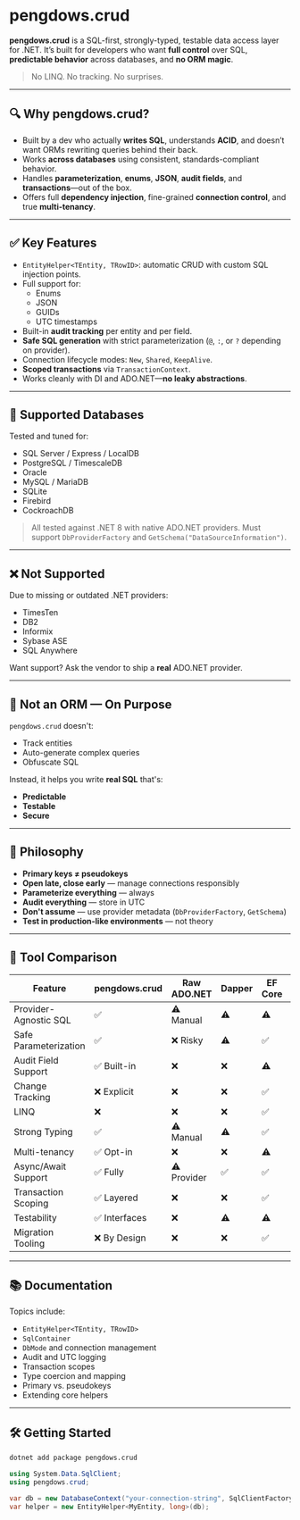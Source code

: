 # pengdows.crud

**pengdows.crud** is a SQL-first, strongly-typed, testable data access layer for .NET. It’s built for developers who
want **full control** over SQL, **predictable behavior** across databases, and **no ORM magic**.

> No LINQ. No tracking. No surprises.

---

## 🔍 Why pengdows.crud?

- Built by a dev who actually **writes SQL**, understands **ACID**, and doesn’t want ORMs rewriting queries behind their
  back.
- Works **across databases** using consistent, standards-compliant behavior.
- Handles **parameterization**, **enums**, **JSON**, **audit fields**, and **transactions**—out of the box.
- Offers full **dependency injection**, fine-grained **connection control**, and true **multi-tenancy**.

---

## ✅ Key Features

- `EntityHelper<TEntity, TRowID>`: automatic CRUD with custom SQL injection points.
- Full support for:
    - Enums
    - JSON
    - GUIDs
    - UTC timestamps
- Built-in **audit tracking** per entity and per field.
- **Safe SQL generation** with strict parameterization (`@`, `:`, or `?` depending on provider).
- Connection lifecycle modes: `New`, `Shared`, `KeepAlive`.
- **Scoped transactions** via `TransactionContext`.
- Works cleanly with DI and ADO.NET—**no leaky abstractions**.

---

## 🧩 Supported Databases

Tested and tuned for:

- SQL Server / Express / LocalDB
- PostgreSQL / TimescaleDB
- Oracle
- MySQL / MariaDB
- SQLite
- Firebird
- CockroachDB

> All tested against .NET 8 with native ADO.NET providers. Must support `DbProviderFactory` and
`GetSchema("DataSourceInformation")`.

---

## ❌ Not Supported

Due to missing or outdated .NET providers:

- TimesTen
- DB2
- Informix
- Sybase ASE
- SQL Anywhere

Want support? Ask the vendor to ship a **real** ADO.NET provider.

---

## 🚫 Not an ORM — On Purpose

`pengdows.crud` doesn't:

- Track entities
- Auto-generate complex queries
- Obfuscate SQL

Instead, it helps you write **real SQL** that's:

- **Predictable**
- **Testable**
- **Secure**

---

## 🧠 Philosophy

- **Primary keys ≠ pseudokeys**
- **Open late, close early** — manage connections responsibly
- **Parameterize everything** — always
- **Audit everything** — store in UTC
- **Don't assume** — use provider metadata (`DbProviderFactory`, `GetSchema`)
- **Test in production-like environments** — not theory

---

## 🔬 Tool Comparison

| Feature               | pengdows.crud | Raw ADO.NET | Dapper | EF Core | NHibernate |
|-----------------------|---------------|-------------|--------|---------|------------|
| Provider-Agnostic SQL | ✅             | ⚠️ Manual   | ⚠️     | ⚠️      | ⚠️         |
| Safe Parameterization | ✅             | ❌ Risky     | ⚠️     | ✅       | ✅          |
| Audit Field Support   | ✅ Built-in    | ❌           | ❌      | ⚠️      | ⚠️         |
| Change Tracking       | ❌ Explicit    | ❌           | ❌      | ✅       | ✅          |
| LINQ                  | ❌             | ❌           | ❌      | ✅       | ⚠️         |
| Strong Typing         | ✅             | ⚠️ Manual   | ⚠️     | ✅       | ✅          |
| Multi-tenancy         | ✅ Opt-in      | ❌           | ❌      | ⚠️      | ⚠️         |
| Async/Await Support   | ✅ Fully       | ⚠️ Provider | ✅      | ✅       | ⚠️         |
| Transaction Scoping   | ✅ Layered     | ❌           | ❌      | ✅       | ✅          |
| Testability           | ✅ Interfaces  | ❌           | ⚠️     | ⚠️      | ⚠️         |
| Migration Tooling     | ❌ By Design   | ❌           | ❌      | ✅       | ✅          |

---

## 📚 Documentation

Topics include:

- `EntityHelper<TEntity, TRowID>`
- `SqlContainer`
- `DbMode` and connection management
- Audit and UTC logging
- Transaction scopes
- Type coercion and mapping
- Primary vs. pseudokeys
- Extending core helpers

---

## 🛠️ Getting Started

```bash
dotnet add package pengdows.crud
```

```csharp
using System.Data.SqlClient;
using pengdows.crud;

var db = new DatabaseContext("your-connection-string", SqlClientFactory.Instance);
var helper = new EntityHelper<MyEntity, long>(db);
```
